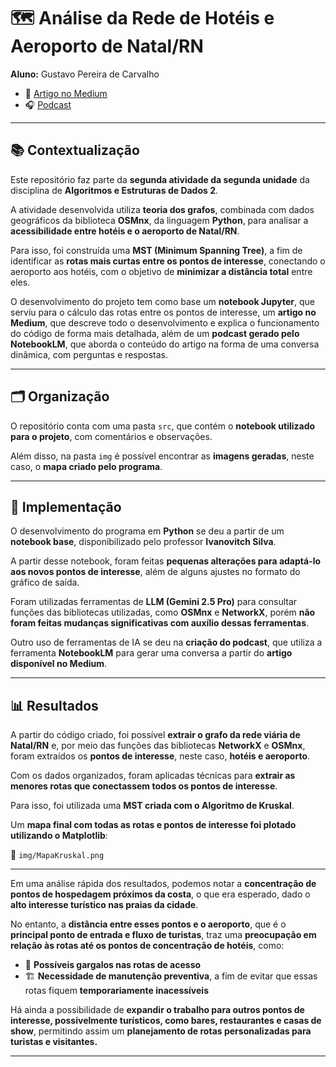 # 🗺️ Análise da Rede de Hotéis e Aeroporto de Natal/RN

**Aluno:** Gustavo Pereira de Carvalho

- 📄 [Artigo no Medium](https://medium.com/@hframe032/análise-da-rede-de-hotéis-e-aeroportos-em-natal-rn-666f47dcc86a)  
- 🎧 [Podcast](https://notebooklm.google.com/notebook/bdf9420b-b352-4728-8d79-07daa042ac46/audio)  

---

## 📚 Contextualização

Este repositório faz parte da **segunda atividade da segunda unidade** da disciplina de **Algoritmos e Estruturas de Dados 2**.  

A atividade desenvolvida utiliza **teoria dos grafos**, combinada com dados geográficos da biblioteca **OSMnx**, da linguagem **Python**, para analisar a **acessibilidade entre hotéis e o aeroporto de Natal/RN**.  

Para isso, foi construída uma **MST (Minimum Spanning Tree)**, a fim de identificar as **rotas mais curtas entre os pontos de interesse**, conectando o aeroporto aos hotéis, com o objetivo de **minimizar a distância total** entre eles.  

O desenvolvimento do projeto tem como base um **notebook Jupyter**, que serviu para o cálculo das rotas entre os pontos de interesse, um **artigo no Medium**, que descreve todo o desenvolvimento e explica o funcionamento do código de forma mais detalhada, além de um **podcast gerado pelo NotebookLM**, que aborda o conteúdo do artigo na forma de uma conversa dinâmica, com perguntas e respostas.

---

## 🗂️ Organização

O repositório conta com uma pasta `src`, que contém o **notebook utilizado para o projeto**, com comentários e observações.  

Além disso, na pasta `img` é possível encontrar as **imagens geradas**, neste caso, o **mapa criado pelo programa**.

---

## 🧠 Implementação

O desenvolvimento do programa em **Python** se deu a partir de um **notebook base**, disponibilizado pelo professor **Ivanovitch Silva**.  

A partir desse notebook, foram feitas **pequenas alterações para adaptá-lo aos novos pontos de interesse**, além de alguns ajustes no formato do gráfico de saída.  

Foram utilizadas ferramentas de **LLM (Gemini 2.5 Pro)** para consultar funções das bibliotecas utilizadas, como **OSMnx** e **NetworkX**, porém **não foram feitas mudanças significativas com auxílio dessas ferramentas**.  

Outro uso de ferramentas de IA se deu na **criação do podcast**, que utiliza a ferramenta **NotebookLM** para gerar uma conversa a partir do **artigo disponível no Medium**.

---

## 📊 Resultados

A partir do código criado, foi possível **extrair o grafo da rede viária de Natal/RN** e, por meio das funções das bibliotecas **NetworkX** e **OSMnx**, foram extraídos os **pontos de interesse**, neste caso, **hotéis e aeroporto**.  

Com os dados organizados, foram aplicadas técnicas para **extrair as menores rotas que conectassem todos os pontos de interesse**.  

Para isso, foi utilizada uma **MST criada com o Algoritmo de Kruskal**.  

Um **mapa final com todas as rotas e pontos de interesse foi plotado utilizando o Matplotlib**:

📍 `img/MapaKruskal.png`

---

Em uma análise rápida dos resultados, podemos notar a **concentração de pontos de hospedagem próximos da costa**, o que era esperado, dado o **alto interesse turístico nas praias da cidade**.  

No entanto, a **distância entre esses pontos e o aeroporto**, que é o **principal ponto de entrada e fluxo de turistas**, traz uma **preocupação em relação às rotas até os pontos de concentração de hotéis**, como:  
- 🚧 **Possíveis gargalos nas rotas de acesso**  
- 🏗️ **Necessidade de manutenção preventiva**, a fim de evitar que essas rotas fiquem **temporariamente inacessíveis**

Há ainda a possibilidade de **expandir o trabalho para outros pontos de interesse, possivelmente turísticos, como bares, restaurantes e casas de show**, permitindo assim um **planejamento de rotas personalizadas para turistas e visitantes.**

---

